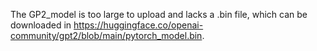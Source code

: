 The GP2_model is too large to upload and lacks a .bin file, which can be downloaded in https://huggingface.co/openai-community/gpt2/blob/main/pytorch_model.bin.
